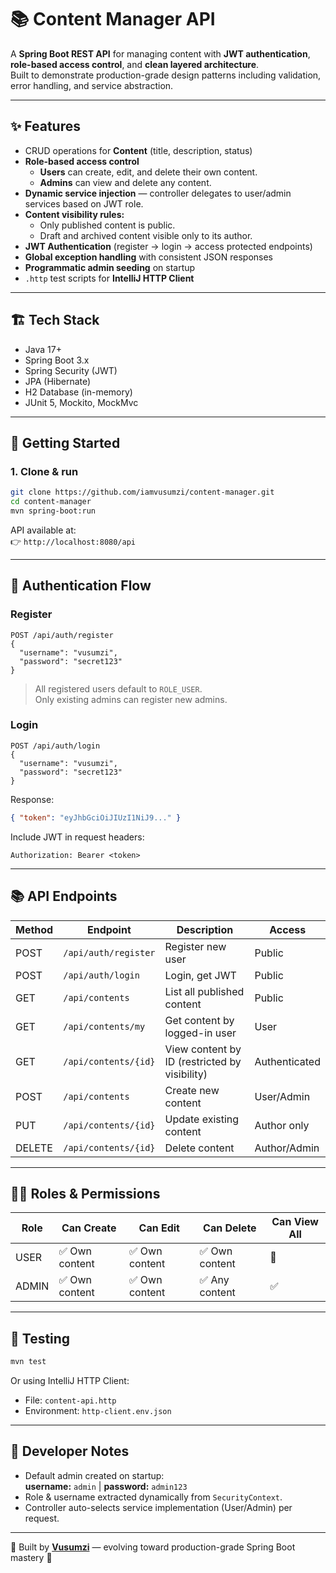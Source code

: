 # 📚 Content Manager API

A **Spring Boot REST API** for managing content with **JWT authentication**, **role-based access control**, and **clean layered architecture**.  
Built to demonstrate production-grade design patterns including validation, error handling, and service abstraction.

---

## ✨ Features

- CRUD operations for **Content** (title, description, status)
- **Role-based access control**
    - **Users** can create, edit, and delete their own content.
    - **Admins** can view and delete any content.
- **Dynamic service injection** — controller delegates to user/admin services based on JWT role.
- **Content visibility rules:**
    - Only published content is public.
    - Draft and archived content visible only to its author.
- **JWT Authentication** (register → login → access protected endpoints)
- **Global exception handling** with consistent JSON responses
- **Programmatic admin seeding** on startup
- `.http` test scripts for **IntelliJ HTTP Client**

---

## 🏗️ Tech Stack

- Java 17+
- Spring Boot 3.x
- Spring Security (JWT)
- JPA (Hibernate)
- H2 Database (in-memory)
- JUnit 5, Mockito, MockMvc

---

## 🚀 Getting Started

### 1. Clone & run

```bash
git clone https://github.com/iamvusumzi/content-manager.git
cd content-manager
mvn spring-boot:run
```

API available at:  
👉 `http://localhost:8080/api`

---

## 🔐 Authentication Flow

### Register

```http
POST /api/auth/register
{
  "username": "vusumzi",
  "password": "secret123"
}
```

> All registered users default to `ROLE_USER`.  
> Only existing admins can register new admins.

### Login

```http
POST /api/auth/login
{
  "username": "vusumzi",
  "password": "secret123"
}
```

Response:
```json
{ "token": "eyJhbGciOiJIUzI1NiJ9..." }
```

Include JWT in request headers:
```
Authorization: Bearer <token>
```

---

## 📚 API Endpoints

| Method | Endpoint | Description | Access |
|--------|-----------|-------------|---------|
| POST | `/api/auth/register` | Register new user | Public |
| POST | `/api/auth/login` | Login, get JWT | Public |
| GET | `/api/contents` | List all published content | Public |
| GET | `/api/contents/my` | Get content by logged-in user | User |
| GET | `/api/contents/{id}` | View content by ID (restricted by visibility) | Authenticated |
| POST | `/api/contents` | Create new content | User/Admin |
| PUT | `/api/contents/{id}` | Update existing content | Author only |
| DELETE | `/api/contents/{id}` | Delete content | Author/Admin |

---

## 🧑‍💻 Roles & Permissions

| Role | Can Create | Can Edit | Can Delete | Can View All |
|------|-------------|-----------|-------------|---------------|
| USER | ✅ Own content | ✅ Own content | ✅ Own content | 🚫 |
| ADMIN | ✅ Own content | ✅ Own content | ✅ Any content | ✅ |

---

## 🧪 Testing

```bash
mvn test
```

Or using IntelliJ HTTP Client:
- File: `content-api.http`
- Environment: `http-client.env.json`

---

## 🧱 Developer Notes

- Default admin created on startup:  
  **username:** `admin` | **password:** `admin123`
- Role & username extracted dynamically from `SecurityContext`.
- Controller auto-selects service implementation (User/Admin) per request.

---

📌 Built by [**Vusumzi**](https://github.com/iamvusumzi) — evolving toward production-grade Spring Boot mastery 🚀
